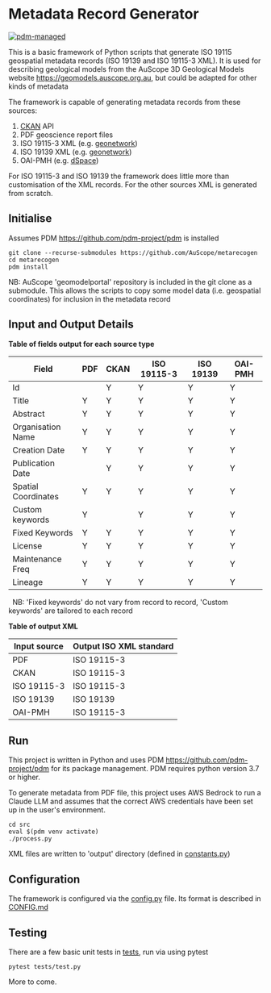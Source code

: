 # Metadata Record Generator

[![pdm-managed](https://img.shields.io/badge/pdm-managed-blueviolet)](https://pdm.fming.dev)

This is a basic framework of Python scripts that generate ISO 19115 geospatial metadata records (ISO 19139 and ISO 19115-3 XML). It is used for describing geological models from the AuScope 3D Geological Models website <https://geomodels.auscope.org.au>, but could be adapted for other kinds of metadata

The framework is capable of generating metadata records from these sources:  

1. [CKAN](https://ckan.org/) API 
2. PDF geoscience report files
3. ISO 19115-3 XML (e.g. [geonetwork](https://geonetwork-opensource.org/))
4. ISO 19139 XML (e.g. [geonetwork](https://geonetwork-opensource.org/))
5. OAI-PMH (e.g. [dSpace](https://dspace.lyrasis.org/))

For ISO 19115-3 and ISO 19139 the framework does little more than customisation of the XML records.
For the other sources XML is generated from scratch.

## Initialise

Assumes PDM <https://github.com/pdm-project/pdm> is installed

```
git clone --recurse-submodules https://github.com/AuScope/metarecogen
cd metarecogen
pdm install
```

NB: AuScope 'geomodelportal' repository is included in the git clone as a submodule.
This allows the scripts to copy some model data (i.e. geospatial coordinates) for inclusion in the metadata record

## Input and Output Details

**Table of fields output for each source type**

| Field             | PDF | CKAN | ISO 19115-3 | ISO 19139 | OAI-PMH |
| ------------------| ----|------|-------------|-----------|---------|
| Id                |     | Y    |   Y         |    Y      |     Y   |
| Title             | Y   | Y    |   Y         |    Y      |     Y   |
| Abstract          | Y   | Y    |   Y         |    Y      |     Y   |
| Organisation Name | Y   | Y    |   Y         |    Y      |     Y   |
| Creation Date     | Y   | Y    |   Y         |    Y      |     Y   |
| Publication Date  |     | Y    |   Y         |    Y      |     Y   |
| Spatial Coordinates | Y   | Y    |   Y         |    Y      |    Y   |
| Custom keywords   | Y   |      |     Y     |     Y     |      Y   |
| Fixed Keywords    | Y   | Y    |   Y         |    Y      |     Y   |
| License           | Y   | Y    |   Y         |   Y       |     Y   |
| Maintenance Freq  | Y   | Y    |   Y         |    Y      |     Y   |
| Lineage           | Y   | Y    |    Y        |   Y       |     Y   |

&nbsp;
NB: 'Fixed keywords' do not vary from record to record, 'Custom keywords' are tailored to each record
&nbsp;

**Table of output XML**

| Input source | Output ISO XML standard |
| ------------ | ----------------------- |
| PDF          |  ISO 19115-3            |
| CKAN         |  ISO 19115-3            |
| ISO 19115-3  |  ISO 19115-3            |
| ISO 19139    |  ISO 19139              |
| OAI-PMH      |  ISO 19115-3            |


## Run

This project is written in Python and uses PDM <https://github.com/pdm-project/pdm> for its package management. PDM requires python version 3.7 or higher.

To generate metadata from PDF file, this project uses AWS Bedrock to run a Claude LLM and assumes that the correct AWS credentials have been set up in the user's environment.

```
cd src
eval $(pdm venv activate)
./process.py
```
XML files are written to 'output' directory (defined in [constants.py](src/constants.py))

## Configuration

The framework is configured via the [config.py](src/config.py) file. Its format is described in [CONFIG.md](CONFIG.md)

## Testing

There are a few basic unit tests in [tests](tests), run via using pytest
```
pytest tests/test.py
```
More to come.

